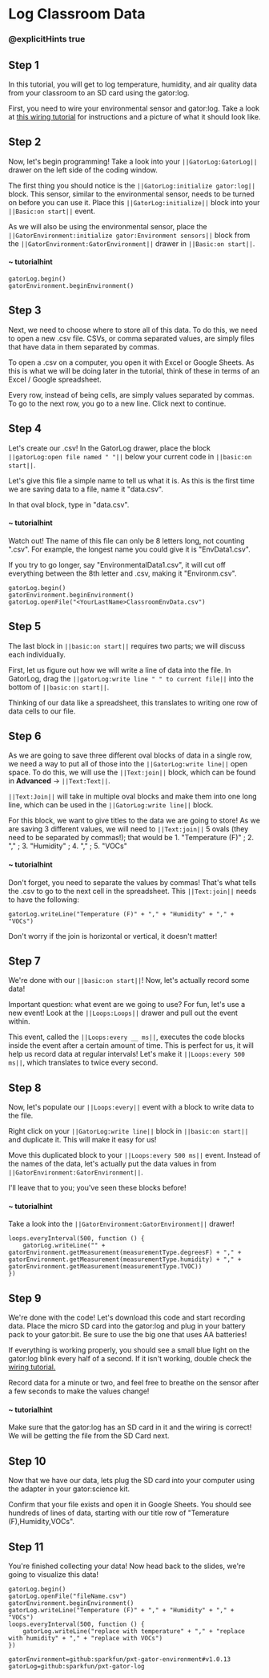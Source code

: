 # Log Classroom Data
### @explicitHints true

<!-- Tutorial: https://makecode.microbit.org/#tutorial:38195-41470-62010-14629 -->


## Step 1
In this tutorial, you will get to log temperature, humidity, and air quality data from your classroom to an SD card using the gator:log.

First, you need to wire your environmental sensor and gator:log. Take a look at [this wiring tutorial](https://learn.sparkfun.com/tutorials/sparkfun-gatorlog-hookup-guide/all#hardware-assembly) for instructions and a picture of what it should look like.

## Step 2
Now, let's begin programming! Take a look into your ``||GatorLog:GatorLog||`` drawer on the left side of the coding window.

The first thing you should notice is the ``||GatorLog:initialize gator:log||`` block. This sensor, similar to the environmental sensor, needs to be turned on before you can use it. Place this ``||GatorLog:initialize||`` block into your ``||Basic:on start||`` event.

As we will also be using the environmental sensor, place the ``||GatorEnvironment:initialize gator:Environment sensors||`` block from the ``||GatorEnvironment:GatorEnvironment||`` drawer in ``||Basic:on start||``.

#### ~ tutorialhint
```blocks
gatorLog.begin()
gatorEnvironment.beginEnvironment()
```

## Step 3
Next, we need to choose where to store all of this data. To do this, we need to open a new .csv file. CSVs, or comma separated values, are simply files that have data in them separated by commas.

To open a .csv on a computer, you open it with Excel or Google Sheets. As this is what we will be doing later in the tutorial, think of these in terms of an Excel / Google spreadsheet.

Every row, instead of being cells, are simply values separated by commas. To go to the next row, you go to a new line. Click next to continue.

## Step 4
Let's create our .csv! In the GatorLog drawer, place the block ``||gatorLog:open file named " "||`` below your current code in ``||basic:on start||``.

Let's give this file a simple name to tell us what it is. As this is the first time we are saving data to a file, name it "data.csv".

In that oval block, type in "data.csv".

#### ~ tutorialhint
Watch out! The name of this file can only be 8 letters long, not counting ".csv". For example, the longest name you could give it is "EnvData1.csv".

If you try to go longer, say "EnvironmentalData1.csv", it will cut off everything between the 8th letter and .csv, making it "Environm.csv".
```blocks
gatorLog.begin()
gatorEnvironment.beginEnvironment()
gatorLog.openFile("<YourLastName>ClassroomEnvData.csv")
```

## Step 5
The last block in ``||basic:on start||`` requires two parts; we will discuss each individually.

First, let us figure out how we will write a line of data into the file. In GatorLog, drag the ``||gatorLog:write line " " to current file||`` into the bottom of ``||basic:on start||``.

Thinking of our data like a spreadsheet, this translates to writing one row of data cells to our file.

## Step 6
As we are going to save three different oval blocks of data in a single row, we need a way to put all of those into the ``||GatorLog:write line||`` open space. To do this, we will use the ``||Text:join||`` block, which can be found in **Advanced** -> ``||Text:Text||``.

``||Text:Join||`` will take in multiple oval blocks and make them into one long line, which can be used in the ``||GatorLog:write line||`` block.

For this block, we want to give titles to the data we are going to store! As we are saving 3 different values, we will need to ``||Text:join||`` 5 ovals (they need to be separated by commas!); that would be 1. "Temperature (F)" ; 2. "," ; 3. "Humidity" ; 4. "," ; 5. "VOCs"

#### ~ tutorialhint
Don't forget, you need to separate the values by commas! That's what tells the .csv to go to the next cell in the spreadsheet. This ``||Text:join||`` needs to have the following:
```blocks
gatorLog.writeLine("Temperature (F)" + "," + "Humidity" + "," + "VOCs")
```
Don't worry if the join is horizontal or vertical, it doesn't matter!

## Step 7
We're done with our ``||basic:on start||``! Now, let's actually record some data!

Important question: what event are we going to use? For fun, let's use a new event! Look at the ``||Loops:Loops||`` drawer and pull out the event within.

This event, called the ``||Loops:every __ ms||``, executes the code blocks inside the event after a certain amount of time. This is perfect for us, it will help us record data at regular intervals! Let's make it ``||Loops:every 500 ms||``, which translates to twice every second.

## Step 8
Now, let's populate our ``||Loops:every||`` event with a block to write data to the file.

Right click on your ``||GatorLog:write line||`` block in ``||basic:on start||`` and duplicate it. This will make it easy for us!

Move this duplicated block to your ``||Loops:every 500 ms||`` event. Instead of the names of the data, let's actually put the data values in from ``||GatorEnvironment:GatorEnvironment||``.

I'll leave that to you; you've seen these blocks before!

#### ~ tutorialhint
Take a look into the ``||GatorEnvironment:GatorEnvironment||`` drawer!

```blocks
loops.everyInterval(500, function () {
    gatorLog.writeLine("" + gatorEnvironment.getMeasurement(measurementType.degreesF) + "," + gatorEnvironment.getMeasurement(measurementType.humidity) + "," + gatorEnvironment.getMeasurement(measurementType.TVOC))
})
```

## Step 9
We're done with the code! Let's download this code and start recording data. Place the micro SD card into the gator:log and plug in your battery pack to your gator:bit. Be sure to use the big one that uses AA batteries!

If everything is working properly, you should see a small blue light on the gator:log blink every half of a second. If it isn't working, double check the [wiring tutorial.](https://learn.sparkfun.com/tutorials/sparkfun-gatorlog-hookup-guide/all#hardware-assembly)

Record data for a minute or two, and feel free to breathe on the sensor after a few seconds to make the values change!

#### ~ tutorialhint
Make sure that the gator:log has an SD card in it and the wiring is correct! We will be getting the file from the SD Card next.

## Step 10
Now that we have our data, lets plug the SD card into your computer using the adapter in your gator:science kit.

Confirm that your file exists and open it in Google Sheets. You should see hundreds of lines of data, starting with our title row of "Temerature (F),Humidity,VOCs".

## Step 11
You're finished collecting your data! Now head back to the slides, we're going to visualize this data!

```ghost
gatorLog.begin()
gatorLog.openFile("fileName.csv")
gatorEnvironment.beginEnvironment()
gatorLog.writeLine("Temperature (F)" + "," + "Humidity" + "," + "VOCs")
loops.everyInterval(500, function () {
    gatorLog.writeLine("replace with temperature" + "," + "replace with humidity" + "," + "replace with VOCs")
})
```

```package
gatorEnvironment=github:sparkfun/pxt-gator-environment#v1.0.13
gatorLog=github:sparkfun/pxt-gator-log
```
